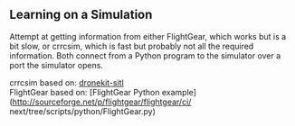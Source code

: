 Learning on a Simulation
----------
Attempt at getting information from either FlightGear, which works but is a bit
slow, or crrcsim, which is fast but probably not all the required information.
Both connect from a Python program to the simulator over a port the simulator
opens.

crrcsim based on: [dronekit-sitl](https://github.com/dronekit/dronekit-sitl/tree/master/dronekit_sitl/pysim)  
FlightGear based on: [FlightGear Python example](http://sourceforge.net/p/flightgear/flightgear/ci/ next/tree/scripts/python/FlightGear.py)  
